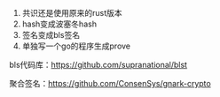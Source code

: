 1. 共识还是使用原来的rust版本
2. hash变成波塞冬hash
3. 签名变成bls签名
4. 单独写一个go的程序生成prove

bls代码库：https://github.com/supranational/blst

聚合签名：https://github.com/ConsenSys/gnark-crypto
